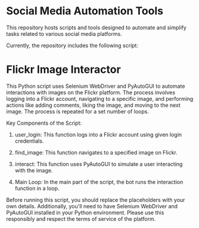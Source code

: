 # Social Media Automation Tools

This repository hosts scripts and tools designed to automate and simplify tasks related to various social media platforms.

Currently, the repository includes the following script:

# Flickr Image Interactor

This Python script uses Selenium WebDriver and PyAutoGUI to automate interactions with images on the Flickr platform. The process involves logging into a Flickr account, navigating to a specific image, and performing actions like adding comments, liking the image, and moving to the next image. The process is repeated for a set number of loops.

Key Components of the Script:

1. user_login:
This function logs into a Flickr account using given login credentials.

2. find_image:
This function navigates to a specified image on Flickr.

3. interact:
This function uses PyAutoGUI to simulate a user interacting with the image.

4. Main Loop:
In the main part of the script, the bot runs the interaction function in a loop.

Before running this script, you should replace the placeholders with your own details. Additionally, you'll need to have Selenium WebDriver and PyAutoGUI installed in your Python environment.
Please use this responsibly and respect the terms of service of the platform.
